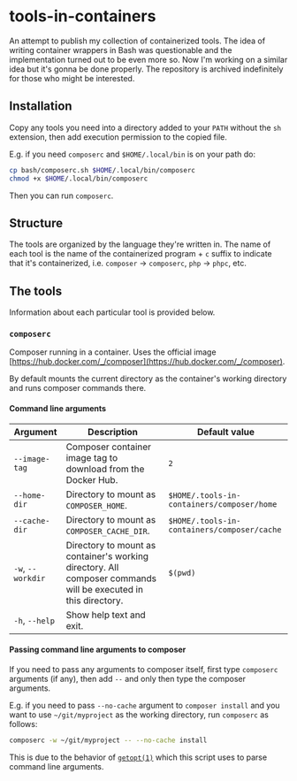 # tools-in-containers

An attempt to publish my collection of containerized tools. The idea of writing container wrappers in Bash was questionable and the implementation turned out to be even more so. Now I'm working on a similar idea but it's gonna be done properly. The repository is archived indefinitely for those who might be interested.

## Installation

Copy any tools you need into a directory added to your `PATH` without the `sh` extension, then add execution permission to the copied file.

E.g. if you need `composerc` and `$HOME/.local/bin` is on your path do:

```sh
cp bash/composerc.sh $HOME/.local/bin/composerc
chmod +x $HOME/.local/bin/composerc
```

Then you can run `composerc`.

## Structure

The tools are organized by the language they're written in. The name of each tool is the name of the containerized program + `c` suffix to indicate that it's containerized, i.e. `composer` -> `composerc`, `php` -> `phpc`, etc.

## The tools

Information about each particular tool is provided below.

### `composerc`

Composer running in a container. Uses the official image [https://hub.docker.com/_/composer](https://hub.docker.com/_/composer).

By default mounts the current directory as the container's working directory and runs composer commands there.

#### Command line arguments

| Argument | Description | Default value |
| - | - | - |
| `--image-tag` | Composer container image tag to download from the Docker Hub. | `2`
| `--home-dir` | Directory to mount as `COMPOSER_HOME`. | `$HOME/.tools-in-containers/composer/home` |
| `--cache-dir` | Directory to mount as `COMPOSER_CACHE_DIR`. | `$HOME/.tools-in-containers/composer/cache` |
| `-w`, `--workdir` | Directory to mount as container's working directory. All composer commands will be executed in this directory. | `$(pwd)`
| `-h`, `--help` | Show help text and exit. | |

#### Passing command line arguments to composer

If you need to pass any arguments to composer itself, first type `composerc` arguments (if any), then add `--` and only then type the composer arguments.

E.g. if you need to pass `--no-cache` argument to `composer install` and you want to use `~/git/myproject` as the working directory, run `composerc` as follows:

```sh
composerc -w ~/git/myproject -- --no-cache install
```

This is due to the behavior of [`getopt(1)`](https://www.man7.org/linux/man-pages/man1/getopt.1.html) which this script uses to parse command line arguments.
